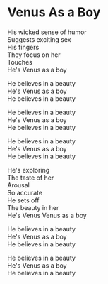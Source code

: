 # Venus As a Boy  

His wicked sense of humor  
Suggests exciting sex  
His fingers  
They focus on her  
Touches  
He's Venus as a boy  

He believes in a beauty  
He's Venus as a boy  
He believes in a beauty  

He believes in a beauty  
He's Venus as a boy  
He believes in a beauty  

He believes in a beauty  
He's Venus as a boy  
He believes in a beauty  

He's exploring  
The taste of her  
Arousal  
So accurate  
He sets off  
The beauty in her  
He's Venus
Venus as a boy  

He believes in a beauty  
He's Venus as a boy  
He believes in a beauty  

He believes in a beauty  
He's Venus as a boy  
He believes in a beauty  
